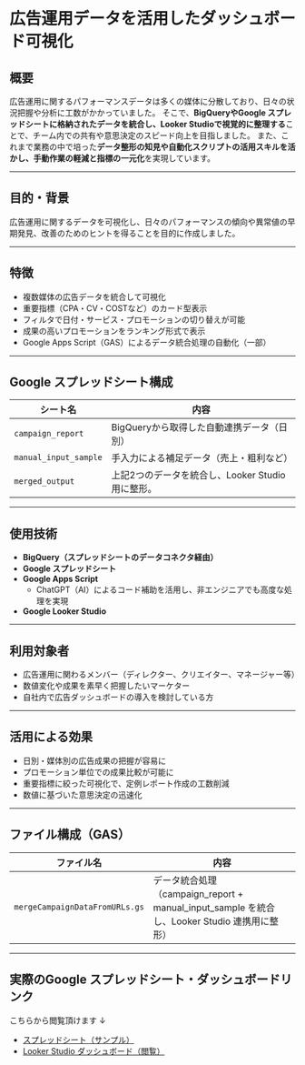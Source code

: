 # 広告運用データを活用したダッシュボード可視化

## 概要

広告運用に関するパフォーマンスデータは多くの媒体に分散しており、日々の状況把握や分析に工数がかかっていました。
そこで、**BigQueryやGoogle スプレッドシートに格納されたデータを統合し、Looker Studioで視覚的に整理する**ことで、チーム内での共有や意思決定のスピード向上を目指しました。
また、これまで業務の中で培った**データ整形の知見や自動化スクリプトの活用スキルを活かし、手動作業の軽減と指標の一元化**を実現しています。

---

## 目的・背景
広告運用に関するデータを可視化し、日々のパフォーマンスの傾向や異常値の早期発見、改善のためのヒントを得ることを目的に作成しました。

---

## 特徴

- 複数媒体の広告データを統合して可視化
- 重要指標（CPA・CV・COSTなど）のカード型表示
- フィルタで日付・サービス・プロモーションの切り替えが可能
- 成果の高いプロモーションをランキング形式で表示
- Google Apps Script（GAS）によるデータ統合処理の自動化（一部）

---

## Google スプレッドシート構成

| シート名 | 内容 |
|----------------------|------------------------------------------|
| `campaign_report`     | BigQueryから取得した自動連携データ（日別） |
| `manual_input_sample` | 手入力による補足データ（売上・粗利など）     |
| `merged_output`       | 上記2つのデータを統合し、Looker Studio用に整形。 |

---

## 使用技術
- **BigQuery（スプレッドシートのデータコネクタ経由）**
- **Google スプレッドシート**
- **Google Apps Script**
  - ChatGPT（AI）によるコード補助を活用し、非エンジニアでも高度な処理を実現
- **Google Looker Studio**

---

## 利用対象者
- 広告運用に関わるメンバー（ディレクター、クリエイター、マネージャー等）
- 数値変化や成果を素早く把握したいマーケター
- 自社内で広告ダッシュボードの導入を検討している方

---

## 活用による効果
- 日別・媒体別の広告成果の把握が容易に
- プロモーション単位での成果比較が可能に
- 重要指標に絞った可視化で、定例レポート作成の工数削減
- 数値に基づいた意思決定の迅速化

---

## ファイル構成（GAS）

| ファイル名 | 内容 |
|----------------------|------------------------------------------|
| `mergeCampaignDataFromURLs.gs` | データ統合処理（campaign_report + manual_input_sample を統合し、Looker Studio 連携用に整形） |

---

## 実際のGoogle スプレッドシート・ダッシュボードリンク
こちらから閲覧頂けます ↓
- [スプレッドシート（サンプル）](リンクをここに挿入)
- [Looker Studio ダッシュボード（閲覧）](https://lookerstudio.google.com/s/oaAPTnja_gA)
